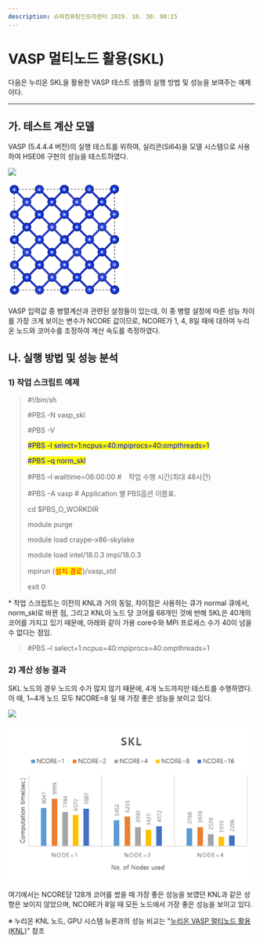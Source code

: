 ```yaml
---
description: 슈퍼컴퓨팅인프라센터 2019. 10. 30. 08:15
---
```


# VASP 멀티노드 활용(SKL)

다음은 누리온 SKL을 활용한 VASP 테스트 샘플의 실행 방법 및 성능을 보여주는 예제이다.

****

## **가. 테스트 계산 모델**

VASP (5.4.4.4 버전)의 실행 테스트를 위하여, 실리콘(Si64)을 모델 시스템으로 사용하여 HSE06 구현의 성능을 테스트하였다.

![](../../../.gitbook/assets/vasp\_test\_model\_t.png)

![](../../../.gitbook/assets/995662385DB8C1BE18.png)

VASP 입력값 중 병렬계산과 관련된 설정들이 있는데, 이 중 병렬 설정에 따른 성능 차이를 가장 크게 보이는 변수가 NCORE 값이므로, NCORE가 1, 4, 8일 때에 대하여 누리온 노드와 코어수를 조정하여 계산 속도를 측정하였다.



## **나. 실행 방법 및 성능 분석**

### **1) 작업 스크립트 예제**

> \#!/bin/sh
>
> \#PBS -N vasp\_skl
>
> \#PBS -V
>
> <mark style="color:blue;">#PBS -l select=1:ncpus=40:mpiprocs=40:ompthreads=1</mark>
>
> <mark style="color:blue;">#PBS –q norm\_skl</mark>
>
> \#PBS –l walltime=06:00:00 #　작업 수행 시간(최대 48시간)
>
> \#PBS –A vasp # Application 별 PBS옵션 이름표.
>
> &#x20;
>
> cd $PBS\_O\_WORKDIR
>
> module purge
>
> module load craype-x86-skylake
>
> module load intel/18.0.3 impi/18.0.3
>
> &#x20;
>
> mpirun {<mark style="color:red;">설치 경로</mark>}/vasp\_std
>
> &#x20;
>
> exit 0



\* 작업 스크립트는 이전의 KNL과 거의 동일, 차이점은 사용하는 큐가 normal 큐에서, norm\_skl로 바뀐 점, 그리고 KNL이 노드 당 코어를 68개인 것에 반해 SKL은 40개의 코어를 가지고 있기 때문에, 아래와 같이 가용 core수와 MPI 프로세스 수가 40이 넘을 수 없다는 점임.

> \#PBS –l select=1:ncpus=40:mpiprocs=40:ompthreads=1



### **2) 계산 성능 결과**

SKL 노드의 경우 노드의 수가 많지 않기 때문에, 4개 노드까지만 테스트를 수행하였다. 이 때, 1\~4개 노드 모두 NCORE=8 일 때 가장 좋은 성능을 보이고 있다.

![](../../../.gitbook/assets/vasp\_test\_result.png)

![](../../../.gitbook/assets/99C585475DBB99F218.png)

여기에서는 NCORE당 128개 코어를 썼을 때 가장 좋은 성능을 보였던 KNL과 같은 성향은 보이지 않았으며, NCORE가 8일 때 모든 노드에서 가장 좋은 성능을 보이고 있다.



※ 누리온 KNL 노드, GPU 시스템 뉴론과의 성능 비교는 "[누리온 VASP 멀티노드 활용(KNL)](https://blog.ksc.re.kr/175)" 참조
